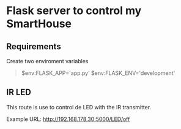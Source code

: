# Flask server to control my SmartHouse

## Requirements

Create two enviroment variables

> $env:FLASK_APP='app.py'
> $env:FLASK_ENV='development'

## IR LED

This route is use to control de LED with the IR transmitter.

Example URL:
http://192.168.178.30:5000/LED/off
